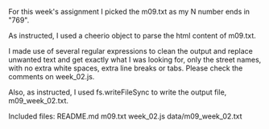 
For this week's assignment I picked the m09.txt as my N number ends in "769".

As instructed, I used a cheerio object to parse the html content of m09.txt.

I made use of several regular expressions to clean the output and replace unwanted text and get exactly what I was looking for, only the street names, with no extra white spaces, extra line breaks or tabs. Please check the comments on week_02.js.

Also, as instructed, I used fs.writeFileSync to write the output file, m09_week_02.txt.

Included files:
README.md
m09.txt
week_02.js
data/m09_week_02.txt
